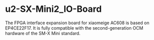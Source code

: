 # u2-SX-Mini2_IO-Board
 The FPGA interface expansion board for xiaomeige AC608 is based on EP4CE22F17. It is fully compatible with the second-generation OCM hardware of the SM-X Mini standard.
